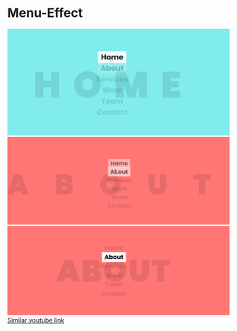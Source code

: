 # Menu-Effect
![](menu_effect.png)  
![](menu_effect_2.png)  
![](menu_effect_3.png)  
[Similar youtube link]( https://www.youtube.com/watch?v=hW0EVM12b5g)
